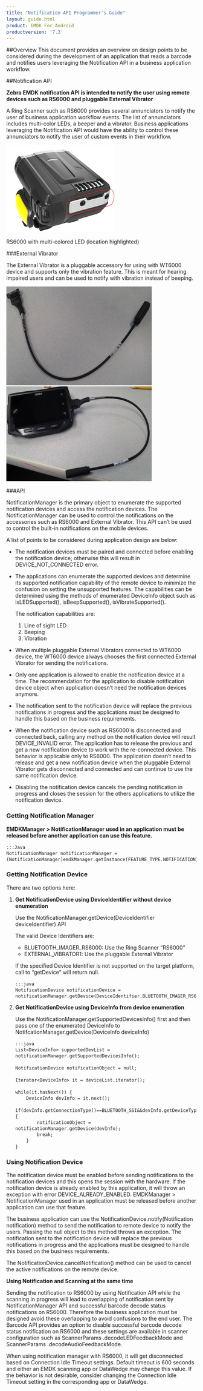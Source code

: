 ```yaml
---
title: "Notification API Programmer's Guide"
layout: guide.html
product: EMDK For Android
productversion: '7.3'
---
```


##Overview
This document provides an overview on design points to be considered during the development of an application that reads a barcode and notifies users leveraging the Notification API in a business application workflow.


##Notification API

**Zebra EMDK notification API is intended  to notify the user using remote devices such as RS6000 and pluggable External Vibrator**

A Ring Scanner such as RS6000 provides several annunciators to notify
the user of business application workflow events. The list of
annunciators includes multi-color LEDs, a beeper and a vibrator. 
Business applications leveraging the Notification API would have the ability to control these annunciators to notify the user of custom events in their workflow.

![img](../../images/notification-api/image1.png)


RS6000 with multi-colored LED (location highlighted)

###External Vibrator

The External Vibrator is a pluggable accessory for using with WT6000 device and supports only the vibration feature. This is meant for hearing impaired users and can be used to notify with vibration instead of beeping.


![img](../../images/notification-api/image2.png) ![img](../../images/notification-api/image3.png)

###API

NotificationManager is the primary object to enumerate the supported
notification devices and access the notification devices. The
NotificationManager can be used to control the notifications on the
accessories such as RS6000 and External Vibrator. This API can’t be used
to control the built-in notifications on the mobile devices.

A list of points to be considered during application design are
below:

*  The notification devices must be paired and connected before enabling the notification device; otherwise this will result in DEVICE_NOT_CONNECTED error.

* The applications can enumerate the supported devices and determine its supported notification capability of the remote device to minimize the confusion on setting the unsupported features. The capabilities can be determined using the methods of enumerated DeviceInfo object such as isLEDSupported(), isBeepSupported(), isVibrateSupported(). 

    The notification capabilities are:
	1. Line of sight LED
    2. Beeping
    3. Vibration

* When multiple pluggable External Vibrators connected to WT6000 device, the WT6000 device always chooses the first connected External Vibrator for sending the notifications.

*   Only one application is allowed to enable the notification device at a time. The recommendation for the application to disable notification device object when application doesn’t need the notification devices anymore.

*   The notification sent to the notification device will replace the previous notifications in progress and the applications must be designed to handle this based on the business requirements.

*   When the notification device such as RS6000 is disconnected and connected back, calling any method on the notification device will result DEVICE_INVALID error. The application has to release the previous and get a new notification device to work with the re-connected device. This behavior is applicable only to RS6000.  The application doesn’t need to release and get a new notification device when the pluggable External Vibrator gets disconnected and connected and can continue to use the same notification device.


*   Disabling the notification device cancels the pending notification in progress and closes the session for the others applications to utilize the notification device.


### Getting Notification Manager

 **EMDKManager > NotificationManager used in an application must be released before another application can use this feature.**

    :::Java
    NotificationManager notificationManager = (NotificationManager)emdkManager.getInstance(FEATURE_TYPE.NOTIFICATION);

### Getting Notification Device

There are two options here:

1.  **Get NotificationDevice using DeviceIdentifier without device
    enumeration**
    
    Use the NotificationManager.getDevice(DeviceIdentifier deviceIdentifier) API
    
    The valid Device Identifiers are:
    
    * BLUETOOTH_IMAGER_RS6000: Use the Ring Scanner “RS6000”
    * EXTERNAL_VIBRATOR1: Use the pluggable External Vibrator
    
    If the specified Device Identifier is not supported on the target platform, call to “getDevice” will return null.

        :::java
        NotificationDevice notificationDevice = notificationManager.getDevice(DeviceIdentifier.BLUETOOTH_IMAGER_RS6000);

2.  **Get NotificationDevice using DeviceInfo from device enumeration**

    Use the NotificationManager.getSupportedDevicesInfo() first and then pass one of the enumerated DeviceInfo to NotifcationManager.getDevice(DeviceInfo deviceInfo)

        :::java
        List<DeviceInfo> supportedDevList = notificationManager.getSupportedDevicesInfo();

        NotificationDevice notificationObject = null;

        Iterator<DeviceInfo> it = deviceList.iterator();

        while(it.hasNext()) {
            DeviceInfo devInfo = it.next();
            if(devInfo.getConnectionType()==BLUETOOTH_SSI&&devInfo.getDeviceType()==IMAGER){
                notificationObject = notificationManager.getDevice(devInfo);
                break;
            }
        }

### Using Notification Device

The notification device must be enabled before sending notifications to the notification devices and this opens the session with the hardware. If the notification device is already enabled by this application, it will throw an exception with error DEVICE_ALREADY_ENABLED. EMDKManager > NotificationManager used in an application must be released before another application can use that feature.


The business application can use the NotificationDevice.notify(Notification notification) method to send the notification to remote  device to notify the users.  Passing the null object to this method throws an exception. The notification sent to the notification device will replace the previous notifications in progress and the applications must be designed to handle this based on the business requirements.

The NotificationDevice.cancelNotification() method can be used to cancel
the active notifications on the remote device.

**Using Notification and Scanning at the same time**

Sending the notification to RS6000 by using Notification API while the
scanning in progress will lead to overlapping of notification sent by
NotificationManager API and successful barcode decode status
notifications on RS6000. Therefore the business application must be
designed avoid these overlapping to avoid confusions to the end user.
The Barcode API provides an option to disable successful barcode decode
status notification on RS6000 and these settings are available in
scanner configuration such as ScannerParams .decodeLEDFeedbackMode and
ScannerParams .decodeAudioFeedbackMode.

When using notification manager with RS6000, it will get disconnected
based on Connection Idle Timeout settings. Default timeout is 600 seconds and
either an EMDK scanning app or DataWedge may change this value. If the
behavior is not desirable, consider changing the Connection Idle Timeout
setting in the corresponding app or DataWedge.


